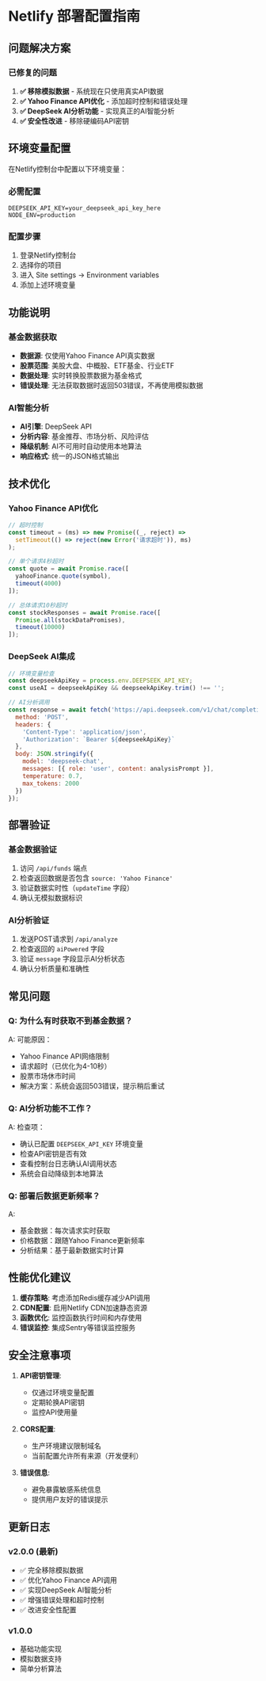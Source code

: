 # Netlify 部署配置指南

## 问题解决方案

### 已修复的问题

1. **✅ 移除模拟数据** - 系统现在只使用真实API数据
2. **✅ Yahoo Finance API优化** - 添加超时控制和错误处理
3. **✅ DeepSeek AI分析功能** - 实现真正的AI智能分析
4. **✅ 安全性改进** - 移除硬编码API密钥

## 环境变量配置

在Netlify控制台中配置以下环境变量：

### 必需配置
```
DEEPSEEK_API_KEY=your_deepseek_api_key_here
NODE_ENV=production
```

### 配置步骤
1. 登录Netlify控制台
2. 选择你的项目
3. 进入 Site settings → Environment variables
4. 添加上述环境变量

## 功能说明

### 基金数据获取
- **数据源**: 仅使用Yahoo Finance API真实数据
- **股票范围**: 美股大盘、中概股、ETF基金、行业ETF
- **数据处理**: 实时转换股票数据为基金格式
- **错误处理**: 无法获取数据时返回503错误，不再使用模拟数据

### AI智能分析
- **AI引擎**: DeepSeek API
- **分析内容**: 基金推荐、市场分析、风险评估
- **降级机制**: AI不可用时自动使用本地算法
- **响应格式**: 统一的JSON格式输出

## 技术优化

### Yahoo Finance API优化
```javascript
// 超时控制
const timeout = (ms) => new Promise((_, reject) => 
  setTimeout(() => reject(new Error('请求超时')), ms)
);

// 单个请求4秒超时
const quote = await Promise.race([
  yahooFinance.quote(symbol),
  timeout(4000)
]);

// 总体请求10秒超时
const stockResponses = await Promise.race([
  Promise.all(stockDataPromises),
  timeout(10000)
]);
```

### DeepSeek AI集成
```javascript
// 环境变量检查
const deepseekApiKey = process.env.DEEPSEEK_API_KEY;
const useAI = deepseekApiKey && deepseekApiKey.trim() !== '';

// AI分析调用
const response = await fetch('https://api.deepseek.com/v1/chat/completions', {
  method: 'POST',
  headers: {
    'Content-Type': 'application/json',
    'Authorization': `Bearer ${deepseekApiKey}`
  },
  body: JSON.stringify({
    model: 'deepseek-chat',
    messages: [{ role: 'user', content: analysisPrompt }],
    temperature: 0.7,
    max_tokens: 2000
  })
});
```

## 部署验证

### 基金数据验证
1. 访问 `/api/funds` 端点
2. 检查返回数据是否包含 `source: 'Yahoo Finance'`
3. 验证数据实时性（`updateTime` 字段）
4. 确认无模拟数据标识

### AI分析验证
1. 发送POST请求到 `/api/analyze`
2. 检查返回的 `aiPowered` 字段
3. 验证 `message` 字段显示AI分析状态
4. 确认分析质量和准确性

## 常见问题

### Q: 为什么有时获取不到基金数据？
A: 可能原因：
- Yahoo Finance API网络限制
- 请求超时（已优化为4-10秒）
- 股票市场休市时间
- 解决方案：系统会返回503错误，提示稍后重试

### Q: AI分析功能不工作？
A: 检查项：
- 确认已配置 `DEEPSEEK_API_KEY` 环境变量
- 检查API密钥是否有效
- 查看控制台日志确认AI调用状态
- 系统会自动降级到本地算法

### Q: 部署后数据更新频率？
A: 
- 基金数据：每次请求实时获取
- 价格数据：跟随Yahoo Finance更新频率
- 分析结果：基于最新数据实时计算

## 性能优化建议

1. **缓存策略**: 考虑添加Redis缓存减少API调用
2. **CDN配置**: 启用Netlify CDN加速静态资源
3. **函数优化**: 监控函数执行时间和内存使用
4. **错误监控**: 集成Sentry等错误监控服务

## 安全注意事项

1. **API密钥管理**: 
   - 仅通过环境变量配置
   - 定期轮换API密钥
   - 监控API使用量

2. **CORS配置**: 
   - 生产环境建议限制域名
   - 当前配置允许所有来源（开发便利）

3. **错误信息**: 
   - 避免暴露敏感系统信息
   - 提供用户友好的错误提示

## 更新日志

### v2.0.0 (最新)
- ✅ 完全移除模拟数据
- ✅ 优化Yahoo Finance API调用
- ✅ 实现DeepSeek AI智能分析
- ✅ 增强错误处理和超时控制
- ✅ 改进安全性配置

### v1.0.0
- 基础功能实现
- 模拟数据支持
- 简单分析算法